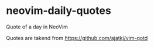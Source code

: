 # neovim-daily-quotes

Quote of a day in NeoVim

Quotes are takend from https://github.com/ajatkj/vim-qotd